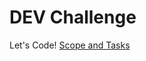 # DEV Challenge
Let's Code!
[Scope and Tasks](https://github.com/alissonpadua/dev-challenge/issues/1)
